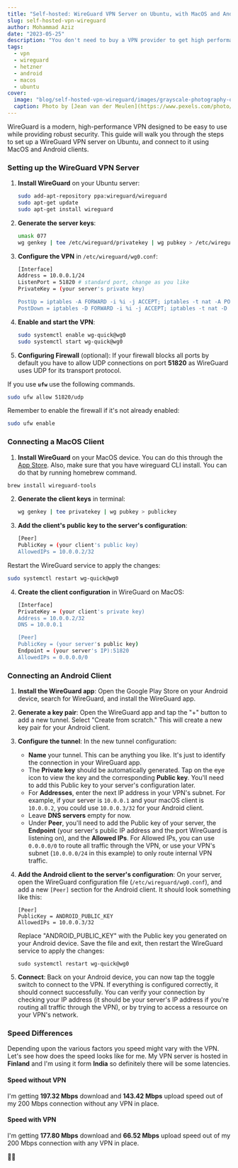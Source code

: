 ```yaml
---
title: "Self-hosted: WireGuard VPN Server on Ubuntu, with MacOS and Android Clients"
slug: self-hosted-vpn-wireguard
author: Mohammad Aziz
date: "2023-05-25"
description: "You don't need to buy a VPN provider to get high performance VPN server."
tags:
  - vpn
  - wireguard
  - hetzner
  - android
  - macos
  - ubuntu
cover:
  image: "blog/self-hosted-vpn-wireguard/images/grayscale-photography-of-penguin.jpg"
  caption: Photo by [Jean van der Meulen](https://www.pexels.com/photo/grayscale-photography-of-penguin-2078475/)
---
```


WireGuard is a modern, high-performance VPN designed to be easy to use while providing robust security. This guide will walk you through the steps to set up a WireGuard VPN server on Ubuntu, and connect to it using MacOS and Android clients.

### Setting up the WireGuard VPN Server

1. **Install WireGuard** on your Ubuntu server:

   ```bash
   sudo add-apt-repository ppa:wireguard/wireguard
   sudo apt-get update
   sudo apt-get install wireguard
   ```

2. **Generate the server keys**:

   ```bash
   umask 077
   wg genkey | tee /etc/wireguard/privatekey | wg pubkey > /etc/wireguard/publickey
   ```

3. **Configure the VPN** in `/etc/wireguard/wg0.conf`:

   ```bash
   [Interface]
   Address = 10.0.0.1/24
   ListenPort = 51820 # standard port, change as you like
   PrivateKey = (your server's private key)

   PostUp = iptables -A FORWARD -i %i -j ACCEPT; iptables -t nat -A POSTROUTING -o eth0 -j MASQUERADE
   PostDown = iptables -D FORWARD -i %i -j ACCEPT; iptables -t nat -D POSTROUTING -o eth0 -j MASQUERADE
   ```

4. **Enable and start the VPN**:

   ```bash
   sudo systemctl enable wg-quick@wg0
   sudo systemctl start wg-quick@wg0
   ```
5. **Configuring Firewall** (optional): If your firewall blocks all ports by default you have to allow UDP connections on port **51820** as WireGuard uses UDP for its transport protocol.

If you use **`ufw`** use the following commands.

  ```bash
  sudo ufw allow 51820/udp
  ```

Remember to enable the firewall if it's not already enabled:

  ```bash
  sudo ufw enable
  ```

### Connecting a MacOS Client

1. **Install WireGuard** on your MacOS device. You can do this through the [App Store](https://apps.apple.com/us/app/wireguard/id1451685025?mt=12). Also, make sure that you have wireguard CLI install. You can do that by running homebrew command.

  ```bash
  brew install wireguard-tools
  ```

2. **Generate the client keys** in terminal:

   ```bash
   wg genkey | tee privatekey | wg pubkey > publickey
   ```

3. **Add the client's public key to the server's configuration**:

   ```bash
   [Peer]
   PublicKey = (your client's public key)
   AllowedIPs = 10.0.0.2/32
   ```

Restart the WireGuard service to apply the changes:

  ```bash
  sudo systemctl restart wg-quick@wg0
  ```

4. **Create the client configuration** in WireGuard on MacOS:

   ```bash
   [Interface]
   PrivateKey = (your client's private key)
   Address = 10.0.0.2/32
   DNS = 10.0.0.1

   [Peer]
   PublicKey = (your server's public key)
   Endpoint = (your server's IP):51820
   AllowedIPs = 0.0.0.0/0
   ```

### Connecting an Android Client

1. **Install the WireGuard app**: Open the Google Play Store on your Android device, search for WireGuard, and install the WireGuard app.

2. **Generate a key pair**: Open the WireGuard app and tap the "+" button to add a new tunnel. Select "Create from scratch." This will create a new key pair for your Android client.

3. **Configure the tunnel**: In the new tunnel configuration:

    - **Name** your tunnel. This can be anything you like. It's just to identify the connection in your WireGuard app.
    - The **Private key** should be automatically generated. Tap on the eye icon to view the key and the corresponding **Public key**. You'll need to add this Public key to your server's configuration later.
    - For **Addresses**, enter the next IP address in your VPN's subnet. For example, if your server is `10.0.0.1` and your macOS client is `10.0.0.2`, you could use `10.0.0.3/32` for your Android client.
    - Leave **DNS servers** empty for now.
    - Under **Peer**, you'll need to add the Public key of your server, the **Endpoint** (your server's public IP address and the port WireGuard is listening on), and the **Allowed IPs**. For Allowed IPs, you can use `0.0.0.0/0` to route all traffic through the VPN, or use your VPN's subnet (`10.0.0.0/24` in this example) to only route internal VPN traffic.

4. **Add the Android client to the server's configuration**: On your server, open the WireGuard configuration file (`/etc/wireguard/wg0.conf`), and add a new `[Peer]` section for the Android client. It should look something like this:

    ```
    [Peer]
    PublicKey = ANDROID_PUBLIC_KEY
    AllowedIPs = 10.0.0.3/32
    ```

    Replace "ANDROID_PUBLIC_KEY" with the Public key you generated on your Android device. Save the file and exit, then restart the WireGuard service to apply the changes:

    ```
    sudo systemctl restart wg-quick@wg0
    ```

5. **Connect**: Back on your Android device, you can now tap the toggle switch to connect to the VPN. If everything is configured correctly, it should connect successfully. You can verify your connection by checking your IP address (it should be your server's IP address if you're routing all traffic through the VPN), or by trying to access a resource on your VPN's network.

### Speed Differences

Depending upon the various factors you speed might vary with the VPN. Let's see how does the speed looks like for me. My VPN server is hosted in **Finland** and I'm using it form **India** so definitely there will be some latencies.

#### Speed without VPN

I'm getting **197.32 Mbps** download and **143.42 Mbps** upload speed out of my 200 Mbps connection without any VPN in place.


#### Speed with VPN

I'm getting **177.80 Mbps** download and **66.52 Mbps** upload speed out of my 200 Mbps connection with any VPN in place.

👋🏼
